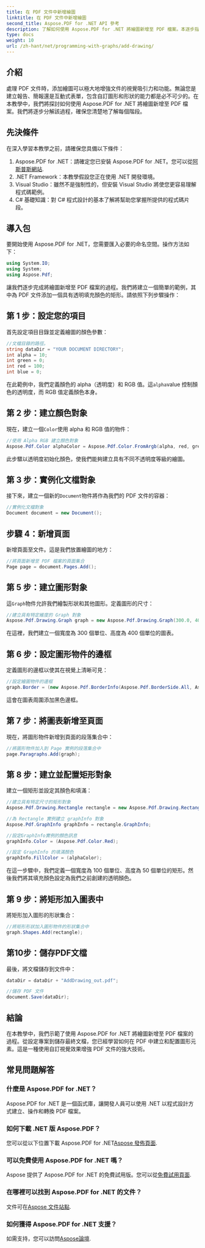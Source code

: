```yaml
---
title: 在 PDF 文件中新增繪圖
linktitle: 在 PDF 文件中新增繪圖
second_title: Aspose.PDF for .NET API 參考
description: 了解如何使用 Aspose.PDF for .NET 將繪圖新增至 PDF 檔案。本逐步指南涵蓋顏色設定、新增形狀和儲存 PDF。
type: docs
weight: 10
url: /zh-hant/net/programming-with-graphs/add-drawing/
---
```

## 介紹

處理 PDF 文件時，添加繪圖可以極大地增強文件的視覺吸引力和功能。無論您是建立報告、簡報還是互動式表單，包含自訂圖形和形狀的能力都是必不可少的。在本教學中，我們將探討如何使用 Aspose.PDF for .NET 將繪圖新增至 PDF 檔案。我們將逐步分解該過程，確保您清楚地了解每個階段。

## 先決條件

在深入學習本教學之前，請確保您具備以下條件：

1.  Aspose.PDF for .NET：請確定您已安裝 Aspose.PDF for .NET。您可以從[阿斯普斯網站](https://releases.aspose.com/pdf/net/).
2. .NET Framework：本教學假設您正在使用 .NET 開發環境。
3. Visual Studio：雖然不是強制性的，但安裝 Visual Studio 將使您更容易理解程式碼範例。
4. C# 基礎知識：對 C# 程式設計的基本了解將幫助您掌握所提供的程式碼片段。

## 導入包

要開始使用 Aspose.PDF for .NET，您需要匯入必要的命名空間。操作方法如下：

```csharp
using System.IO;
using System;
using Aspose.Pdf;
```

讓我們逐步完成將繪圖新增至 PDF 檔案的過程。我們將建立一個簡單的範例，其中為 PDF 文件添加一個具有透明填充顏色的矩形。請依照下列步驟操作：

## 第 1 步：設定您的項目

首先設定項目目錄並定義繪圖的顏色參數：

```csharp
//文檔目錄的路徑。
string dataDir = "YOUR DOCUMENT DIRECTORY";
int alpha = 10;
int green = 0;
int red = 100;
int blue = 0;
```

在此範例中，我們定義顏色的 alpha（透明度）和 RGB 值。這`alpha`value 控制顏色的透明度，而 RGB 值定義顏色本身。

## 第 2 步：建立顏色對象

現在，建立一個`Color`使用 alpha 和 RGB 值的物件：

```csharp
//使用 Alpha RGB 建立顏色對象
Aspose.Pdf.Color alphaColor = Aspose.Pdf.Color.FromArgb(alpha, red, green, blue); //提供alpha通道
```

此步驟以透明度初始化顏色，使我們能夠建立具有不同不透明度等級的繪圖。

## 第 3 步：實例化文檔對象

接下來，建立一個新的`Document`物件將作為我們的 PDF 文件的容器：

```csharp
//實例化文檔對象
Document document = new Document();
```

## 步驟 4：新增頁面

新增頁面至文件。這是我們放置繪圖的地方：

```csharp
//將頁面新增至 PDF 檔案的頁面集合
Page page = document.Pages.Add();
```

## 第 5 步：建立圖形對象

這`Graph`物件允許我們繪製形狀和其他圖形。定義圖形的尺寸：

```csharp
//建立具有特定維度的 Graph 對象
Aspose.Pdf.Drawing.Graph graph = new Aspose.Pdf.Drawing.Graph(300.0, 400.0);
```

在這裡，我們建立一個寬度為 300 個單位、高度為 400 個單位的圖表。

## 第 6 步：設定圖形物件的邊框

定義圖形的邊框以使其在視覺上清晰可見：

```csharp
//設定繪圖物件的邊框
graph.Border = (new Aspose.Pdf.BorderInfo(Aspose.Pdf.BorderSide.All, Aspose.Pdf.Color.Black));
```

這會在圖表周圍添加黑色邊框。

## 第 7 步：將圖表新增至頁面

現在，將圖形物件新增到頁面的段落集合中：

```csharp
//將圖形物件加入到 Page 實例的段落集合中
page.Paragraphs.Add(graph);
```

## 第 8 步：建立並配置矩形對象

建立一個矩形並設定其顏色和填滿：

```csharp
//建立具有特定尺寸的矩形對象
Aspose.Pdf.Drawing.Rectangle rectangle = new Aspose.Pdf.Drawing.Rectangle(0, 0, 100, 50);

//為 Rectangle 實例建立 graphInfo 對象
Aspose.Pdf.GraphInfo graphInfo = rectangle.GraphInfo;

//設定GraphInfo實例的顏色訊息
graphInfo.Color = (Aspose.Pdf.Color.Red);

//設定 GraphInfo 的填滿顏色
graphInfo.FillColor = (alphaColor);
```

在這一步驟中，我們定義一個寬度為 100 個單位、高度為 50 個單位的矩形。然後我們將其填充顏色設定為我們之前創建的透明顏色。

## 第 9 步：將矩形加入圖表中

將矩形加入圖形的形狀集合：

```csharp
//將矩形形狀加入圖形物件的形狀集合中
graph.Shapes.Add(rectangle);
```

## 第10步：儲存PDF文檔

最後，將文檔儲存到文件中：

```csharp
dataDir = dataDir + "AddDrawing_out.pdf";

//儲存 PDF 文件
document.Save(dataDir);
```

## 結論

在本教學中，我們示範了使用 Aspose.PDF for .NET 將繪圖新增至 PDF 檔案的過程。從設定專案到儲存最終文檔，您已經學習如何在 PDF 中建立和配置圖形元素。這是一種使用自訂視覺效果增強 PDF 文件的強大技術。

## 常見問題解答

### 什麼是 Aspose.PDF for .NET？

Aspose.PDF for .NET 是一個函式庫，讓開發人員可以使用 .NET 以程式設計方式建立、操作和轉換 PDF 檔案。

### 如何下載 .NET 版 Aspose.PDF？

您可以從以下位置下載 Aspose.PDF for .NET[Aspose 發佈頁面](https://releases.aspose.com/pdf/net/).

### 可以免費使用 Aspose.PDF for .NET 嗎？

 Aspose 提供了 Aspose.PDF for .NET 的免費試用版。您可以從[免費試用頁面](https://releases.aspose.com/).

### 在哪裡可以找到 Aspose.PDF for .NET 的文件？

文件可在[Aspose 文件站點](https://reference.aspose.com/pdf/net/).

### 如何獲得 Aspose.PDF for .NET 支援？

如需支持，您可以訪問[Aspose論壇](https://forum.aspose.com/c/pdf/10).